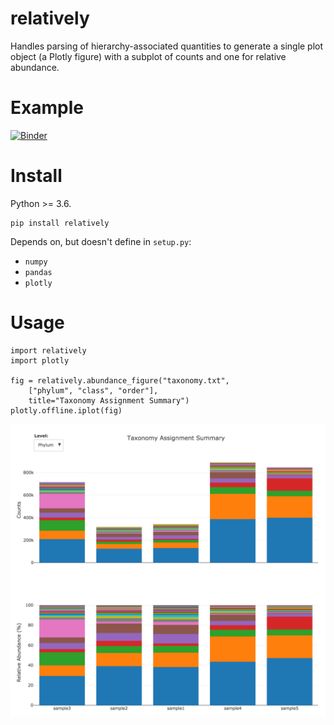 # relatively

Handles parsing of hierarchy-associated quantities to generate a single plot
object (a Plotly figure) with a subplot of counts and one for relative
abundance.

# Example
[![Binder](https://mybinder.org/badge.svg)](https://mybinder.org/v2/gh/brwnj/relatively/master?filepath=notebooks%2Fexample.ipynb)

# Install

Python >= 3.6.

```
pip install relatively
```

Depends on, but doesn't define in `setup.py`:

+ `numpy`
+ `pandas`
+ `plotly`

# Usage

```
import relatively
import plotly

fig = relatively.abundance_figure("taxonomy.txt",
    ["phylum", "class", "order"],
    title="Taxonomy Assignment Summary")
plotly.offline.iplot(fig)
```

![logo](data/example.png)
